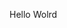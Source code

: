 Hello Wolrd






























































































































































































































































































































































































































































































































































































































































































































































































































































































































































































































































































































































































































































































































































































































































































































































































































































































































































































































































































































































































































































































































































































































































































































































































































































































































































































































































































































































































































































































































































































































































































































































































































































































































































































































































































































































































































































































































































































































































































































































































































































































































































































































































































































































































































































































































































































































































































































































































